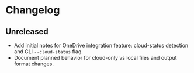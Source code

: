 # Changelog

## Unreleased

- Add initial notes for OneDrive integration feature: cloud-status detection and CLI `--cloud-status` flag.
- Document planned behavior for cloud-only vs local files and output format changes.
